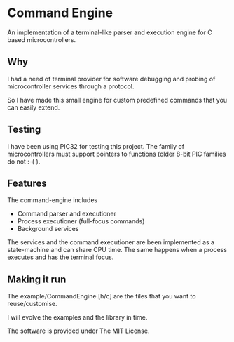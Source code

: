 # Command Engine
An implementation of a terminal-like parser and execution engine for C based microcontrollers.

## Why
I had a need of terminal provider for software debugging and probing of microcontroller services through a protocol.

So I have made this small engine for custom predefined commands that you can easily extend.

## Testing
I have been using PIC32 for testing this project. The family of microcontrollers must support pointers to functions (older 8-bit PIC families do not :-( ).

## Features
The command-engine includes
* Command parser and executioner
* Process executioner (full-focus commands)
* Background services

The services and the command executioner are been implemented as a state-machine and can share CPU time. The same happens when a process executes and has the terminal focus.

## Making it run
The example/CommandEngine.[h/c] are the files that you want to reuse/customise.

I will evolve the examples and the library in time.

The software is provided under The MIT License.
